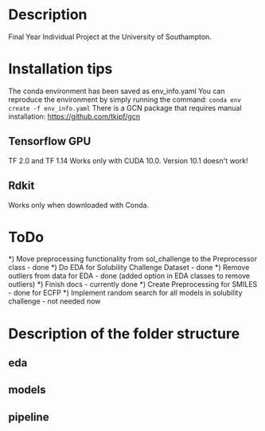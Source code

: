 # Description
Final Year Individual Project at the University of Southampton.
# Installation tips
The conda environment has been saved as env_info.yaml
You can reproduce the environment by simply running the command:
`conda env create -f env_info.yaml`
There is a GCN package that requires manual installation:
https://github.com/tkipf/gcn

## Tensorflow GPU
TF 2.0 and TF 1.14 Works only with CUDA 10.0. Version 10.1 doesn't work!

## Rdkit
Works only when downloaded with Conda.
# ToDo
*) Move preprocessing functionality from sol_challenge to the Preprocessor class - done
*) Do EDA for Solubility Challenge Dataset - done
*) Remove outliers from data for EDA - done (added option in EDA classes to remove outliers)
*) Finish docs - currently done
*) Create Preprocessing for SMILES - done for ECFP
*) Implement random search for all models in solubility challenge - not needed now

# Description of the folder structure
## eda
## models
## pipeline